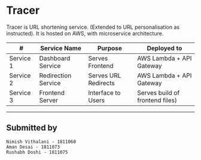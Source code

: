 # Tracer
Tracer is URL shortening service. (Extended to URL personalisation as instructed). It is hosted on AWS, with microservice architecture.

| # | Service Name | Purpose | Deployed to |
|-----------|-------------------|-----------------|-------------------------|
| Service 1 | Dashboard Service | Serves Frontend | AWS Lambda + API Gateway |
| Service 2 | Redirection Service | Serves URL Redirects | AWS Lambda + API Gateway |
| Service 3 | Frontend Server | Interface to Users | Serves build of frontend files) | 
---

## Submitted by

```
Nimish Vithalani - 1811060
Aman Desai - 1811073
Rushabh Doshi - 1811075
```

